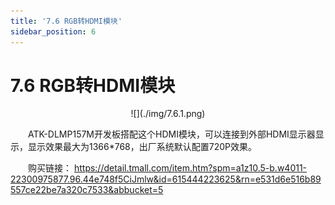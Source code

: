 ```yaml
---
title: '7.6 RGB转HDMI模块'
sidebar_position: 6
---
```


# 7.6 RGB转HDMI模块


<center>
![](./img/7.6.1.png)
</center>


&emsp;&emsp;ATK-DLMP157M开发板搭配这个HDMI模块，可以连接到外部HDMI显示器显示，显示效果最大为1366*768，出厂系统默认配置720P效果。

&emsp;&emsp;购买链接：
https://detail.tmall.com/item.htm?spm=a1z10.5-b.w4011-22300975877.96.44e748f5CiJmlw&id=615444223625&rn=e531d6e516b89557ce22be7a320c7533&abbucket=5







